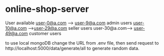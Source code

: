 # online-shop-server

User available 
user-0@a.com --> user-9@a.com admin users
user-10@a.com -->user-29@a.com seller users
user-30@a.com--> user-49@a.com customer users

to use local mongoDB change the URL from .env file, then send request  to http://localhost:5000/data/generate/all to generate random data.
